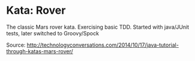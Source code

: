 # Kata: Rover

The classic Mars rover kata.
Exercising basic TDD. Started with java/JUnit tests, later switched to Groovy/Spock

Source: http://technologyconversations.com/2014/10/17/java-tutorial-through-katas-mars-rover/
